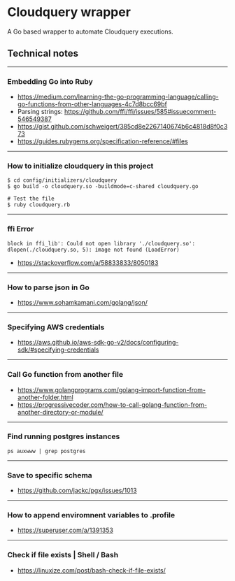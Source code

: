 # Cloudquery wrapper

A Go based wrapper to automate Cloudquery executions.


## Technical notes

---

### Embedding Go into Ruby
- https://medium.com/learning-the-go-programming-language/calling-go-functions-from-other-languages-4c7d8bcc69bf
- Parsing strings: https://github.com/ffi/ffi/issues/585#issuecomment-546549387
- https://gist.github.com/schweigert/385cd8e2267140674b6c4818d8f0c373
- https://guides.rubygems.org/specification-reference/#files

---

### How to initialize cloudquery in this project

```
$ cd config/initializers/cloudquery
$ go build -o cloudquery.so -buildmode=c-shared cloudquery.go

# Test the file
$ ruby cloudquery.rb  
```

---

### ffi Error
```
block in ffi_lib': Could not open library './cloudquery.so': dlopen(./cloudquery.so, 5): image not found (LoadError)
```
- https://stackoverflow.com/a/58833833/8050183

---

### How to parse json in Go
- https://www.sohamkamani.com/golang/json/

---

### Specifying AWS credentials
- https://aws.github.io/aws-sdk-go-v2/docs/configuring-sdk/#specifying-credentials

---

### Call Go function from another file
- https://www.golangprograms.com/golang-import-function-from-another-folder.html
- https://progressivecoder.com/how-to-call-golang-function-from-another-directory-or-module/

---

### Find running postgres instances
```
ps auxwww | grep postgres
```

---

### Save to specific schema
- https://github.com/jackc/pgx/issues/1013

---

### How to append enviromnent variables to .profile

- https://superuser.com/a/1391353

---

### Check if file exists | Shell / Bash

- https://linuxize.com/post/bash-check-if-file-exists/
